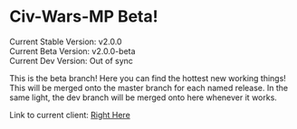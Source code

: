 Civ-Wars-MP Beta!
=================

Current Stable Version: v2.0.0  
Current Beta Version:   v2.0.0-beta  
Current Dev Version:    Out of sync  

This is the beta branch! Here you can find the hottest new working things! This will be merged onto the master branch for each named release. In the same light, the dev branch will be merged onto here whenever it works. 

Link to current client: <a href="http://htmlpreview.github.io/?https://github.com/techy1157/Civ-Wars-MP/blob/beta/Civ Wars.html">Right Here</a>
